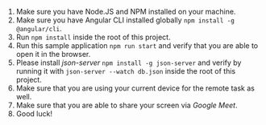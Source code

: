 1. Make sure you have Node.JS and NPM installed on your machine.
2. Make sure you have Angular CLI installed globally `npm install -g @angular/cli`.
3. Run `npm install` inside the root of this project.
4. Run this sample application `npm run start` and verify that you are able to open it in the browser.
5. Please install *json-server* `npm install -g json-server` and verify by running it with `json-server --watch db.json` inside the root of this project.
6. Make sure that you are using your current device for the remote task as well.
7. Make sure that you are able to share your screen via *Google Meet*.
8. Good luck!
